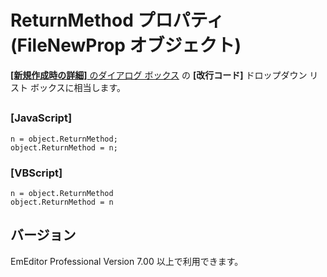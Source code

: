 # ReturnMethod プロパティ (FileNewProp オブジェクト)

[**\[新規作成時の詳細\]** のダイアログ ボックス](../../dlg/properties/file/new_details/index) の
**\[改行コード\]** ドロップダウン リスト ボックスに相当します。

## 

### \[JavaScript\]

```
n = object.ReturnMethod;
object.ReturnMethod = n;
```

### \[VBScript\]

```
n = object.ReturnMethod
object.ReturnMethod = n
```

## バージョン

EmEditor Professional Version 7.00 以上で利用できます。
